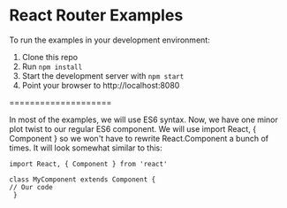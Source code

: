 React Router Examples
=====================

To run the examples in your development environment:

1. Clone this repo
2. Run `npm install`
3. Start the development server with `npm start`
4. Point your browser to http://localhost:8080

====================

In most of the examples, we will use ES6 syntax. Now, we have one minor plot twist to our regular ES6 component. We will use import React, { Component } so we won't have to rewrite React.Component a bunch of times. It will look somewhat similar to this: 

    import React, { Component } from 'react'
    
    class MyComponent extends Component {
    // Our code
     }
